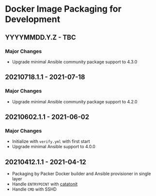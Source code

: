 # Docker Image Packaging for Development

## YYYYMMDD.Y.Z - TBC

### Major Changes

  - Upgrade minimal Ansible community package support to 4.3.0

## 20210718.1.1 - 2021-07-18

### Major Changes

  - Upgrade minimal Ansible community package support to 4.2.0

## 20210602.1.1 - 2021-06-02

### Major Changes

  - Initialize with `verify.yml` with first start
  - Upgrade minimal Ansible support to 4.0.0

## 20210412.1.1 - 2021-04-12

  - Packaging by Packer Docker builder and Ansible provisioner in single
    layer
  - Handle `ENTRYPOINT` with
    [catatonit](https://github.com/openSUSE/catatonit)
  - Handle `CMD` with SSHD
